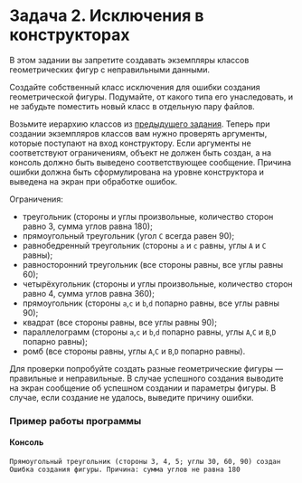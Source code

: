 # Задача 2. Исключения в конструкторах
В этом задании вы запретите создавать экземпляры классов геометрических фигур с неправильными данными.

Создайте собственный класс исключения для ошибки создания геометрической фигуры. Подумайте, от какого типа его унаследовать, и не забудьте поместить новый класс в отдельную пару файлов.

Возьмите иерархию классов из [предыдущего задания](../../06/03). Теперь при создании экземпляров классов вам нужно проверять аргументы, которые поступают на вход конструктору. Если аргументы не соответствуют ограничениям, объект не должен быть создан, а на консоль должно быть выведено соответствующее сообщение. Причина ошибки должна быть сформулирована на уровне конструктора и выведена на экран при обработке ошибок.

Ограничения:
- треугольник (стороны и углы произвольные, количество сторон равно 3, сумма углов равна 180);
- прямоугольный треугольник (угол `C` всегда равен 90);
- равнобедренный треугольник (стороны `a` и `c` равны, углы `A` и `C` равны);
- равносторонний треугольник (все стороны равны, все углы равны 60);
- четырёхугольник (стороны и углы произвольные, количество сторон равно 4, сумма углов равна 360);
- прямоугольник (стороны `a`,`c` и `b`,`d` попарно равны, все углы равны 90);
- квадрат (все стороны равны, все углы равны 90);
- параллелограмм (стороны `a`,`c` и `b`,`d` попарно равны, углы `A`,`C` и `B`,`D` попарно равны);
- ромб (все стороны равны, углы `A`,`C` и `B`,`D` попарно равны).

Для проверки попробуйте создать разные геометрические фигуры — правильные и неправильные. В случае успешного создания выводите на экран сообщение об успешном создании и параметры фигуры. В случае, если создание не удалось, выведите причину ошибки.

### Пример работы программы
#### Консоль
```
Прямоугольный треугольник (стороны 3, 4, 5; углы 30, 60, 90) создан
Ошибка создания фигуры. Причина: сумма углов не равна 180
```


